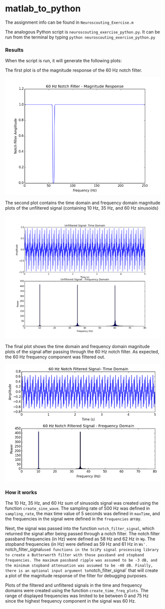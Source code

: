 matlab_to_python
================
The assignment info can be found in `Neuroscouting_Exercise.m`

The analogous Python script is `neuroscouting_exercise_python.py`.
It can be run from the terminal by typing `python neuroscouting_exercise_python.py`

### Results
When the script is run, it will generate the following plots:

The first plot is of the magnitude response of the 60 Hz notch filter.

![60 Hz Notch Filter - Magnitude Response](https://raw.githubusercontent.com/Ningrui-Li/neuroscouting_interview/master/matlab_to_python/notch_filter.png)

The second plot contains the time domain and frequency domain magnitude plots of the unfiltered signal (containing 10 Hz, 35 Hz, and 60 Hz sinusoids)

![Unfiltered Signal](https://raw.githubusercontent.com/Ningrui-Li/neuroscouting_interview/master/matlab_to_python/unfiltered_signal.png)

The final plot shows the time domain and frequency domain magnitude plots of the signal after passing through the 60 Hz notch filter. As expected, the 60 Hz frequency component was filtered out.

![Filtered Signal](https://raw.githubusercontent.com/Ningrui-Li/neuroscouting_interview/master/matlab_to_python/filtered_signal.png)

### How it works
The 10 Hz, 35 Hz, and 60 Hz sum of sinusoids signal was created using the function `create_sine_wave`. The sampling rate of 500 Hz was defined in `sampling_rate`, the max time value of 5 seconds was defined in `maxTime`, and the frequencies in the signal were defined in the `frequencies` array.

Next, the signal was passed into the function `notch_filter_signal`, which returned the signal after being passed through a notch filter. The notch filter passband frequencies (in Hz) were defined as 58 Hz and 62 Hz in `Wp`. The stopband frequencies (in Hz) were defined as 59 Hz and 61 Hz in `Ws'. `notch_filter_signal` used functions in the SciPy signal processing library to create a Butterworth filter with those passband and stopband frequencies. The maximum passband ripple was assumed to be -3 dB, and the minimum stopband attenuation was assumed to be -40 dB. Finally, there is an optional input argument to `notch_filter_signal` that will create a plot of the magnitude response of the filter for debugging purposes.

Plots of the filtered and unfiltered signals in the time and frequency domains were created using the function `create_time_freq_plots`. The range of displayed frequencies was limited to be between 0 and 75 Hz since the highest frequency component in the signal was 60 Hz.